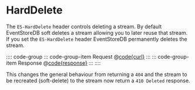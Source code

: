 # HardDelete

The `ES-HardDelete` header controls deleting a stream. By default EventStoreDB soft deletes a stream allowing you to later reuse that stream. If you set the `ES-HardDelete` header EventStoreDB permanently deletes the stream.

:::: code-group
::: code-group-item Request
@[code{curl}](@httpapi/delete-stream/hard-delete-stream.sh)
:::
::: code-group-item Response
@[code{response}](@httpapi/delete-stream/hard-delete-stream.sh)
:::
::::

This changes the general behaviour from returning a `404` and the stream to be recreated (soft-delete) to the stream now return a `410 Deleted` response.
